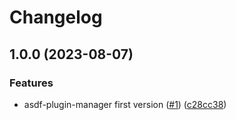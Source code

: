 # Changelog

## 1.0.0 (2023-08-07)


### Features

* asdf-plugin-manager first version ([#1](https://github.com/aabouzaid/asdf-plugin-manager/issues/1)) ([c28cc38](https://github.com/aabouzaid/asdf-plugin-manager/commit/c28cc387a198495a9545384ba71d997689240e44))
